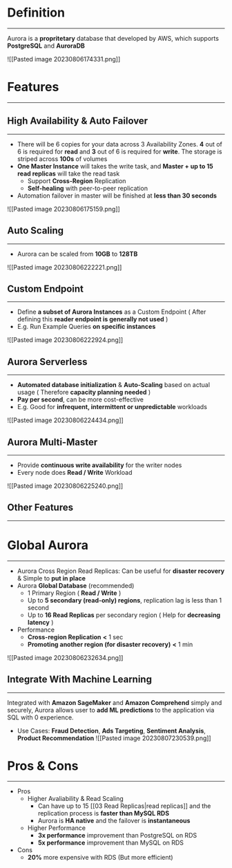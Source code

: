 # Definition
---

Aurora is a **propritetary** database that developed by AWS, which supports **PostgreSQL** and **AuroraDB**

![[Pasted image 20230806174331.png]]

# Features
---

## High Availability & Auto Failover
---

* There will be 6 copies for your data across 3 Availability Zones. **4** out of 6 is required for **read** and **3** out of 6 is required for **write**. The storage is striped across **100s** of volumes
* **One Master Instance** will takes the write task, and **Master + up to 15 read replicas** will take the read task
	* Support **Cross-Region** Replication
	* **Self-healing** with peer-to-peer replication
* Automation failover in master will be finished at **less than 30 seconds**

![[Pasted image 20230806175159.png]]

## Auto Scaling
---

* Aurora can be scaled from **10GB** to **128TB**

![[Pasted image 20230806222221.png]]

## Custom Endpoint
---

* Define **a subset of Aurora Instances** as a Custom Endpoint ( After defining this **reader endpoint is generally not used** )
* E.g. Run Example Queries **on specific instances**

![[Pasted image 20230806222924.png]]

## Aurora Serverless
---

* **Automated database initialization** & **Auto-Scaling** based on actual usage ( Therefore **capacity planning needed** )
* **Pay per second**, can be more cost-effective
* E.g. Good for **infrequent, intermittent or unpredictable** workloads

![[Pasted image 20230806224434.png]]

## Aurora Multi-Master
---

* Provide **continuous write availability** for the writer nodes
* Every node does **Read / Write** Workload

![[Pasted image 20230806225240.png]]

## Other Features
---

# Global Aurora
---

* Aurora Cross Region Read Replicas: Can be useful for **disaster recovery** & Simple to **put in place**
* Aurora **Global Database** (recommended)
	* 1 Primary Region ( **Read / Write** )
	* Up to **5 secondary (read-only) regions**, replication lag is less than 1 second
	* Up to **16 Read Replicas** per secondary region ( Help for **decreasing latency** )
* Performance
	* **Cross-region Replication** **<** 1 sec
	* **Promoting another region (for disaster recovery)** **<** 1 min

![[Pasted image 20230806232634.png]]

## Integrate With Machine Learning
---

Integrated with **Amazon SageMaker** and **Amazon Comprehend** simply and securely, Aurora allows user to **add ML predictions** to the application via SQL with 0 experience. 
* Use Cases: **Fraud Detection**, **Ads Targeting**, **Sentiment Analysis**, **Product Recommendation**
![[Pasted image 20230807230539.png]]

# Pros & Cons
---

* Pros
	* Higher Avaliability & Read Scaling
		* Can have up to 15 [[03 Read Replicas|read replicas]] and the replication process is **faster than MySQL RDS** 
		* Aurora is **HA native** and the failover is **instantaneous**
	* Higher Performance
		* **3x performance** improvement than PostgreSQL on RDS
		* **5x performance** improvement than MySQL on RDS
* Cons
	* **20%** more expensive with RDS (But more efficient)